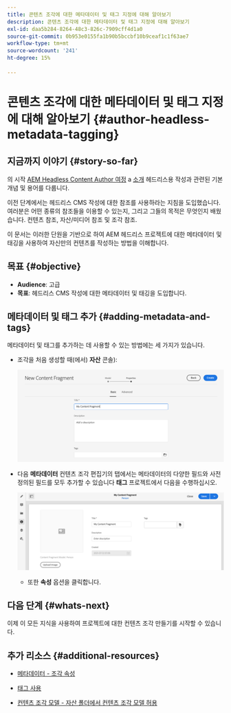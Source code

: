 ```yaml
---
title: 콘텐츠 조각에 대한 메타데이터 및 태그 지정에 대해 알아보기
description: 콘텐츠 조각에 대한 메타데이터 및 태그 지정에 대해 알아보기
exl-id: daa5b284-8264-48c3-826c-7909cff4d1a0
source-git-commit: 0b953e0155fa1b90b5bccbf10b9ceaf1c1f63ae7
workflow-type: tm+mt
source-wordcount: '241'
ht-degree: 15%

---
```


# 콘텐츠 조각에 대한 메타데이터 및 태그 지정에 대해 알아보기 {#author-headless-metadata-tagging}

## 지금까지 이야기 {#story-so-far}

의 시작 [AEM Headless Content Author 여정](overview.md) a [소개](introduction.md) 헤드리스용 작성과 관련된 기본 개념 및 용어를 다룹니다.

이전 단계에서는 헤드리스 CMS 작성에 대한 참조를 사용하라는 지침을 도입했습니다. 여러분은 어떤 종류의 참조들을 이용할 수 있는지, 그리고 그들의 목적은 무엇인지 배웠습니다. 컨텐츠 참조, 자산/미디어 참조 및 조각 참조.

이 문서는 이러한 단원을 기반으로 하여 AEM 헤드리스 프로젝트에 대한 메타데이터 및 태깅을 사용하여 자신만의 컨텐츠를 작성하는 방법을 이해합니다.

## 목표 {#objective}

* **Audience**: 고급
* **목표**: 헤드리스 CMS 작성에 대한 메타데이터 및 태깅을 도입합니다.

## 메타데이터 및 태그 추가 {#adding-metadata-and-tags}

메타데이터 및 태그를 추가하는 데 사용할 수 있는 방법에는 세 가지가 있습니다.

* 조각을 처음 생성할 때(에서) **자산** 콘솔):

   ![컨텐츠 조각 만들기 - 제공 이름](/help/journey-headless/author/assets/headless-journey-author-content-fragment-03.png)

* 다음 **메타데이터** 컨텐츠 조각 편집기의 탭에서는 메타데이터의 다양한 필드와 사전 정의된 필드를 모두 추가할 수 있습니다 **태그** 프로젝트에서 다음을 수행하십시오.

   ![컨텐츠 조각 편집기 - 메타데이터](/help/journey-headless/author/assets/headless-journey-author-metadata-01.png)

   * 또한 **속성** 옵션을 클릭합니다.

## 다음 단계 {#whats-next}

이제 이 모든 지식을 사용하여 프로젝트에 대한 컨텐츠 조각 만들기를 시작할 수 있습니다.

## 추가 리소스 {#additional-resources}

* [메타데이터 - 조각 속성](/help/sites-cloud/administering/content-fragments/content-fragments-metadata.md)

* [태그 사용](/help/sites-cloud/authoring/features/tags.md)

* [컨텐츠 조각 모델 - 자산 폴더에서 컨텐츠 조각 모델 허용](/help/sites-cloud/administering/content-fragments/content-fragments-models.md#allowing-content-fragment-models-assets-folder)
